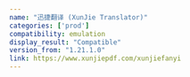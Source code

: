 ```yaml
---
name: "迅捷翻译 (XunJie Translator)"
categories: ['prod']
compatibility: emulation
display_result: "Compatible"
version_from: "1.21.1.0"
link: https://www.xunjiepdf.com/xunjiefanyi
---
```


